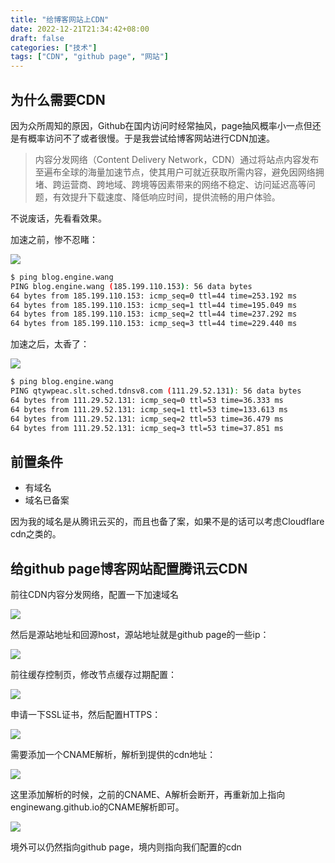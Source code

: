 ```yaml
---
title: "给博客网站上CDN"
date: 2022-12-21T21:34:42+08:00
draft: false
categories: ["技术"]
tags: ["CDN", "github page", "网站"]
---
```


## 为什么需要CDN

因为众所周知的原因，Github在国内访问时经常抽风，page抽风概率小一点但还是有概率访问不了或者很慢。于是我尝试给博客网站进行CDN加速。

> 内容分发网络（Content Delivery Network，CDN）通过将站点内容发布至遍布全球的海量加速节点，使其用户可就近获取所需内容，避免因网络拥堵、跨运营商、跨地域、跨境等因素带来的网络不稳定、访问延迟高等问题，有效提升下载速度、降低响应时间，提供流畅的用户体验。

不说废话，先看看效果。

加速之前，惨不忍睹：

![](https://s2.loli.net/2023/01/31/oifKjkDxgcGqBOV.png)

```bash
$ ping blog.engine.wang
PING blog.engine.wang (185.199.110.153): 56 data bytes
64 bytes from 185.199.110.153: icmp_seq=0 ttl=44 time=253.192 ms
64 bytes from 185.199.110.153: icmp_seq=1 ttl=44 time=195.049 ms
64 bytes from 185.199.110.153: icmp_seq=2 ttl=44 time=237.292 ms
64 bytes from 185.199.110.153: icmp_seq=3 ttl=44 time=229.440 ms
```

加速之后，太香了：

![](https://s2.loli.net/2023/01/31/AZSGdaLjHgzJ9se.png)

```bash
$ ping blog.engine.wang
PING qtywpeac.slt.sched.tdnsv8.com (111.29.52.131): 56 data bytes
64 bytes from 111.29.52.131: icmp_seq=0 ttl=53 time=36.333 ms
64 bytes from 111.29.52.131: icmp_seq=1 ttl=53 time=133.613 ms
64 bytes from 111.29.52.131: icmp_seq=2 ttl=53 time=36.479 ms
64 bytes from 111.29.52.131: icmp_seq=3 ttl=53 time=37.851 ms
```

## 前置条件

- 有域名
- 域名已备案

因为我的域名是从腾讯云买的，而且也备了案，如果不是的话可以考虑Cloudflare cdn之类的。

## 给github page博客网站配置腾讯云CDN

前往CDN内容分发网络，配置一下加速域名

![](https://s2.loli.net/2023/01/31/xmy2hz8ksQHrL3R.png)

然后是源站地址和回源host，源站地址就是github page的一些ip：

![](https://s2.loli.net/2023/01/31/c2TR6ZgN7he8fKL.png)

前往缓存控制页，修改节点缓存过期配置：

![](https://s2.loli.net/2023/01/31/D3XnV52owhKLJWT.png)

申请一下SSL证书，然后配置HTTPS：

![](https://s2.loli.net/2023/01/31/32HZtkaxIBUWqPe.png)

需要添加一个CNAME解析，解析到提供的cdn地址：

![](https://s2.loli.net/2023/01/31/G5MuOiALaRpPmyU.png)

这里添加解析的时候，之前的CNAME、A解析会断开，再重新加上指向enginewang.github.io的CNAME解析即可。

![](https://s2.loli.net/2023/01/31/1dM7EPVbCqSgXF2.png)

境外可以仍然指向github page，境内则指向我们配置的cdn